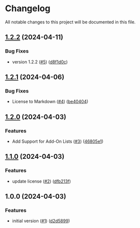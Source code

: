# Changelog

All notable changes to this project will be documented in this file.

## [1.2.2](https://github.com/acai-consulting/terraform-aws-acf-core-configuration/compare/1.2.1...1.2.2) (2024-04-11)


### Bug Fixes

* version 1.2.2 ([#5](https://github.com/acai-consulting/terraform-aws-acf-core-configuration/issues/5)) ([d8f1d0c](https://github.com/acai-consulting/terraform-aws-acf-core-configuration/commit/d8f1d0c9c8d6580d74f2b8871b5a91fbbb820f8e))

## [1.2.1](https://github.com/acai-consulting/terraform-aws-acf-core-configuration/compare/1.2.0...1.2.1) (2024-04-06)


### Bug Fixes

* License to Markdown ([#4](https://github.com/acai-consulting/terraform-aws-acf-core-configuration/issues/4)) ([be40404](https://github.com/acai-consulting/terraform-aws-acf-core-configuration/commit/be40404455ca76078bcd0f40fb0743c8a38a1091))

## [1.2.0](https://github.com/acai-consulting/terraform-aws-acf-core-configuration/compare/1.1.0...1.2.0) (2024-04-03)


### Features

* Add Support for Add-On Lists ([#3](https://github.com/acai-consulting/terraform-aws-acf-core-configuration/issues/3)) ([46805e1](https://github.com/acai-consulting/terraform-aws-acf-core-configuration/commit/46805e1a550126c9f27fce05788c7ab5e1e6d16c))

## [1.1.0](https://github.com/acai-consulting/terraform-aws-acf-core-configuration/compare/1.0.0...1.1.0) (2024-04-03)


### Features

* update license ([#2](https://github.com/acai-consulting/terraform-aws-acf-core-configuration/issues/2)) ([dfb213f](https://github.com/acai-consulting/terraform-aws-acf-core-configuration/commit/dfb213fc4dc27177534db775aeb241746831d4b4))

## 1.0.0 (2024-04-03)


### Features

* initial version ([#1](https://github.com/acai-consulting/terraform-aws-acf-core-configuration/issues/1)) ([d2d5899](https://github.com/acai-consulting/terraform-aws-acf-core-configuration/commit/d2d5899c092d223f69c94339e40a44a2f87f2a71))
